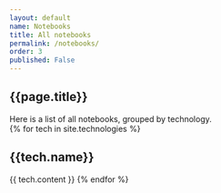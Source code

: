 ```yaml
---
layout: default
name: Notebooks
title: All notebooks
permalink: /notebooks/
order: 3
published: False
---
```


<div id class="container container-fluid">
<h2>{{page.title}} </h2>
<div class="row">
<div class="col-9">
Here is a list of all notebooks, grouped by technology.

<br>
{% for tech in site.technologies %}
<h2 id="{{tech.name}}">{{tech.name}}</h2>
{{ tech.content }}
{% endfor %}
</div>
<div class="col-3">
<div id="toc" class="sticky-top" data-toggle="toc"></div>
</div>
</div>
</div>